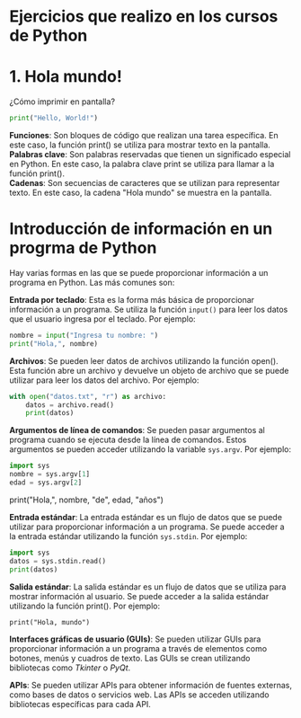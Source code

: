 # Ejercicios que realizo en los cursos de Python
# 1. Hola mundo!   
   
¿Cómo imprimir en pantalla?   
````python
print("Hello, World!")
````   

**Funciones**: Son bloques de código que realizan una tarea específica. En este caso, la función print() se utiliza para mostrar texto en la pantalla.   
**Palabras clave**: Son palabras reservadas que tienen un significado especial en Python. En este caso, la palabra clave print se utiliza para llamar a la función print().  
**Cadenas**: Son secuencias de caracteres que se utilizan para representar texto. En este caso, la cadena "Hola mundo" se muestra en la pantalla.

# Introducción de información en un progrma de Python

Hay varias formas en las que se puede proporcionar información a un programa en Python. Las más comunes son:

**Entrada por teclado**: Esta es la forma más básica de proporcionar información a un programa. Se utiliza la función `input()` para leer los datos que el usuario ingresa por el teclado. Por ejemplo:
```` python
nombre = input("Ingresa tu nombre: ")
print("Hola,", nombre)
````
**Archivos**: Se pueden leer datos de archivos utilizando la función open(). Esta función abre un archivo y devuelve un objeto de archivo que se puede utilizar para leer los datos del archivo. Por ejemplo:
```python
with open("datos.txt", "r") as archivo:
    datos = archivo.read()
    print(datos)
```

**Argumentos de línea de comandos**: Se pueden pasar argumentos al programa cuando se ejecuta desde la línea de comandos. Estos argumentos se pueden acceder utilizando la variable `sys.argv`. Por ejemplo:

```python
import sys
nombre = sys.argv[1]
edad = sys.argv[2]
```

print("Hola,", nombre, "de", edad, "años")

**Entrada estándar**: La entrada estándar es un flujo de datos que se puede utilizar para proporcionar información a un programa. Se puede acceder a la entrada estándar utilizando la función `sys.stdin`. Por ejemplo:

```python
import sys
datos = sys.stdin.read()
print(datos)
```

**Salida estándar**: La salida estándar es un flujo de datos que se utiliza para mostrar información al usuario. Se puede acceder a la salida estándar utilizando la función print(). Por ejemplo:

`print("Hola, mundo")`

**Interfaces gráficas de usuario (GUIs)**: Se pueden utilizar GUIs para proporcionar información a un programa a través de elementos como botones, menús y cuadros de texto. Las GUIs se crean utilizando bibliotecas como _Tkinter_ o _PyQt_.

**APIs**: Se pueden utilizar APIs para obtener información de fuentes externas, como bases de datos o servicios web. Las APIs se acceden utilizando bibliotecas específicas para cada API.